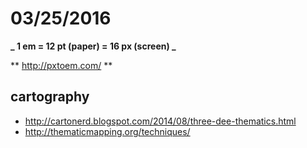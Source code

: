 # 03/25/2016

**_ 1 em = 12 pt (paper) = 16 px (screen) _**

** http://pxtoem.com/ **

## cartography
* http://cartonerd.blogspot.com/2014/08/three-dee-thematics.html
* http://thematicmapping.org/techniques/

